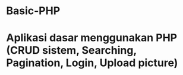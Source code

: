 Basic-PHP
=========
Aplikasi dasar menggunakan PHP (CRUD sistem, Searching, Pagination, Login, Upload picture)
=======


